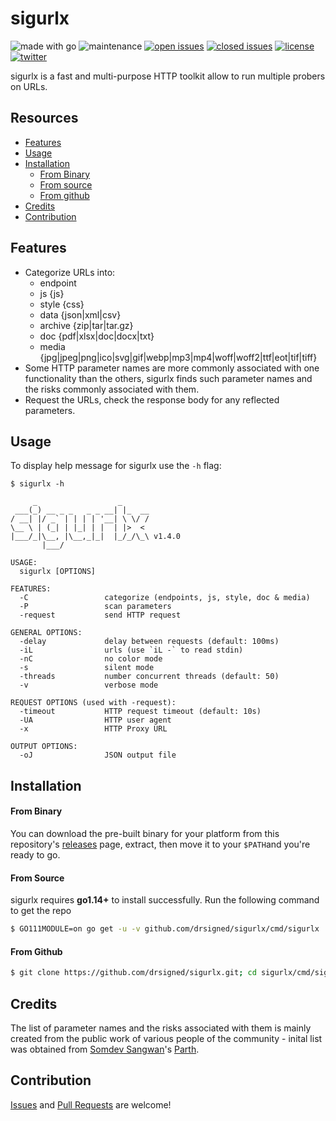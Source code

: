 # sigurlx

![made with go](https://img.shields.io/badge/made%20with-Go-0040ff.svg) ![maintenance](https://img.shields.io/badge/maintained%3F-yes-0040ff.svg) [![open issues](https://img.shields.io/github/issues-raw/drsigned/sigurlx.svg?style=flat&color=0040ff)](https://github.com/drsigned/sigurlx/issues?q=is:issue+is:open) [![closed issues](https://img.shields.io/github/issues-closed-raw/drsigned/sigurlx.svg?style=flat&color=0040ff)](https://github.com/drsigned/sigurlx/issues?q=is:issue+is:closed) [![license](https://img.shields.io/badge/license-MIT-gray.svg?colorB=0040FF)](https://github.com/drsigned/sigurlx/blob/master/LICENSE) [![twitter](https://img.shields.io/badge/twitter-@drsigned-0040ff.svg)](https://twitter.com/drsigned)

sigurlx is a fast and multi-purpose HTTP toolkit allow to run multiple probers on URLs.

## Resources

* [Features](#features)
* [Usage](#usage)
* [Installation](#installation)
    * [From Binary](#from-binary)
    * [From source](#from-source)
    * [From github](#from-github)
* [Credits](#credits)
* [Contribution](#contribution)


## Features

* Categorize URLs into:
    * endpoint
    * js {js}
    * style {css}
    * data {json|xml|csv}
    * archive {zip|tar|tar.gz}
    * doc {pdf|xlsx|doc|docx|txt}
    * media {jpg|jpeg|png|ico|svg|gif|webp|mp3|mp4|woff|woff2|ttf|eot|tif|tiff}
* Some HTTP parameter names are more commonly associated with one functionality than the others, sigurlx finds such parameter names and the risks commonly associated with them.
* Request the URLs, check the response body for any reflected parameters.

## Usage

To display help message for sigurlx use the `-h` flag:

```
$ sigurlx -h

     _                  _      
 ___(_) __ _ _   _ _ __| |_  __
/ __| |/ _` | | | | '__| \ \/ /
\__ \ | (_| | |_| | |  | |>  < 
|___/_|\__, |\__,_|_|  |_/_/\_\ v1.4.0
       |___/

USAGE:
  sigurlx [OPTIONS]

FEATURES:
  -C                 categorize (endpoints, js, style, doc & media)
  -P                 scan parameters
  -request           send HTTP request

GENERAL OPTIONS:
  -delay             delay between requests (default: 100ms)
  -iL                urls (use `iL -` to read stdin)
  -nC                no color mode
  -s                 silent mode
  -threads           number concurrent threads (default: 50)
  -v                 verbose mode

REQUEST OPTIONS (used with -request):
  -timeout           HTTP request timeout (default: 10s)
  -UA                HTTP user agent
  -x                 HTTP Proxy URL

OUTPUT OPTIONS:
  -oJ                JSON output file
```

## Installation

#### From Binary

You can download the pre-built binary for your platform from this repository's [releases](https://github.com/drsigned/sigurlx/releases/) page, extract, then move it to your `$PATH`and you're ready to go.

#### From Source

sigurlx requires **go1.14+** to install successfully. Run the following command to get the repo

```bash
$ GO111MODULE=on go get -u -v github.com/drsigned/sigurlx/cmd/sigurlx
```

#### From Github

```bash
$ git clone https://github.com/drsigned/sigurlx.git; cd sigurlx/cmd/sigurlx/; go build; mv sigurlx /usr/local/bin/; sigurlx -h
```

## Credits

The list of parameter names and the risks associated with them is mainly created from the public work of various people of the community - inital list was obtained from [Somdev Sangwan](https://github.com/s0md3v)'s [Parth](https://github.com/s0md3v/Parth).

## Contribution

[Issues](https://github.com/drsigned/sigurlx/issues) and [Pull Requests](https://github.com/drsigned/sigurlx/pulls) are welcome!